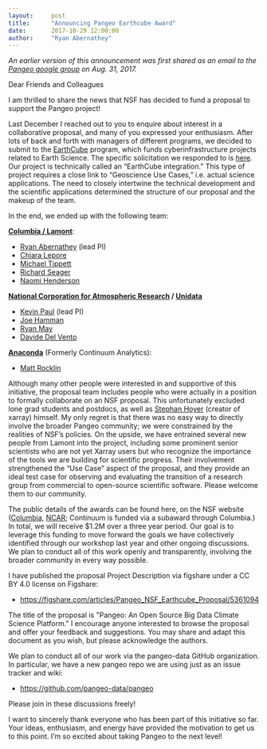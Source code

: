 ```yaml
---
layout:     post
title:      "Announcing Pangeo Earthcube Award"
date:       2017-10-29 12:00:00
author:     "Ryan Abernathey"
---
```


_An earlier version of this announcement was first shared as an email to the
[Pangeo google group](https://groups.google.com/forum/#!topic/pangeo/pFKILby3cuI)
on Aug. 31, 2017._

Dear Friends and Colleagues

I am thrilled to share the news that NSF has decided to fund a proposal to support the Pangeo project!

Last December I reached out to you to enquire about interest in a collaborative proposal, and many of you expressed your enthusiasm. After lots of back and forth with managers of different programs, we decided to submit to the [EarthCube](https://earthcube.org/) program, which funds cyberinfrastructure projects related to Earth Science. The specific solicitation we responded to is
[here](https://www.nsf.gov/pubs/2016/nsf16514/nsf16514.htm).
Our project is technically called an “EarthCube integration.” This type of project requires a close link to “Geoscience Use Cases,” i.e. actual science applications.
The need to closely intertwine the technical development and the scientific applications determined the structure of our proposal and the makeup of the team.

In the end, we ended up with the following team:

__[Columbia / Lamont](http://www.ldeo.columbia.edu/)__:
* [Ryan Abernathey](https://rabernat.github.io) (lead PI)
* [Chiara Lepore](http://www.ldeo.columbia.edu/~clepore/)
* [Michael Tippett](http://apam.columbia.edu/michael-tippett)
* [Richard Seager](http://ocp.ldeo.columbia.edu/res/div/ocp/people/seager/)
* [Naomi Henderson](http://www.ldeo.columbia.edu/user/naomi)

__[National Corporation for Atmospheric Research](https://ncar.ucar.edu/)
/ [Unidata](http://www.unidata.ucar.edu/)__
* [Kevin Paul](https://staff.ucar.edu/users/kpaul) (lead PI)
* [Joe Hamman](http://joehamman.com/)
* [Ryan May](https://staff.ucar.edu/users/rmay)
* [Davide Del Vento](https://staff.ucar.edu/users/ddvento)

__[Anaconda](https://www.anaconda.com/)__ (Formerly Continuum Analytics):
* [Matt Rocklin](https://matthewrocklin.com/)

Although many other people were interested in and supportive of this initiative, the proposal team includes people who were actually in a position to formally collaborate on an NSF proposal. This unfortunately excluded lone grad students and postdocs, as well as
[Stephan Hoyer](http://stephanhoyer.com/) (creator of xarray)
himself. My only regret is that there was no easy way to directly involve the broader Pangeo community; we were constrained by the realities of NSF’s policies. On the upside, we have entrained several new people from Lamont into the project, including some prominent senior scientists who are not yet Xarray users but who recognize the importance of the tools we are building for scientific progress. Their involvement strengthened the “Use Case” aspect of the proposal, and they provide an ideal test case for observing and
evaluating the transition of a research group from commercial to open-source
scientific software. Please welcome them to our community.

The public details of the awards can be found here, on the NSF website
([Columbia](https://www.nsf.gov/awardsearch/showAward?AWD_ID=1740648&HistoricalAwards=false),
[NCAR](https://www.nsf.gov/awardsearch/showAward?AWD_ID=1740633&HistoricalAwards=false);
Continuum is funded via a subaward through Columbia.)
In total, we will receive $1.2M over a three year period. Our goal is to leverage this funding to move forward the goals we have collectively identified through our workshop last year and other ongoing discussions. We plan to conduct all of this work openly and transparently, involving the broader community in every way possible.

I have published the proposal Project Description via figshare under a CC BY 4.0 license on Figshare:

* <https://figshare.com/articles/Pangeo_NSF_Earthcube_Proposal/5361094>

The title of the proposal is "Pangeo: An Open Source Big Data Climate Science Platform." I encourage anyone interested to browse the proposal and offer your feedback and suggestions.
You may share and adapt this document as you wish, but please acknowledge the authors.

We plan to conduct all of our work via the pangeo-data GitHub organization. In particular, we have a new pangeo repo we are using just as an issue tracker and wiki:

* <https://github.com/pangeo-data/pangeo>

Please join in these discussions freely!

I want to sincerely thank everyone who has been part of this initiative so far. Your ideas, enthusiasm, and energy have provided the motivation to get us to this point. I’m so excited about taking Pangeo to the next level!
